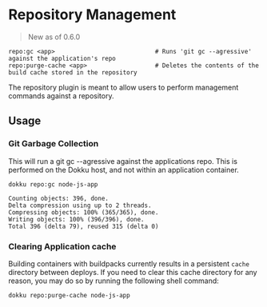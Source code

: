 # Repository Management

> New as of 0.6.0

```
repo:gc <app>                            # Runs 'git gc --agressive' against the application's repo
repo:purge-cache <app>                   # Deletes the contents of the build cache stored in the repository
```

The repository plugin is meant to allow users to perform management commands against a repository.

## Usage

### Git Garbage Collection

This will run a git gc --agressive against the applications repo. This is performed on the Dokku host, and not within an application container.

```shell
dokku repo:gc node-js-app
```

```
Counting objects: 396, done.
Delta compression using up to 2 threads.
Compressing objects: 100% (365/365), done.
Writing objects: 100% (396/396), done.
Total 396 (delta 79), reused 315 (delta 0)
```

### Clearing Application cache

Building containers with buildpacks currently results in a persistent `cache` directory between deploys. If you need to clear this cache directory for any reason, you may do so by running the following shell command:

```shell
dokku repo:purge-cache node-js-app
```
